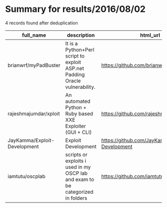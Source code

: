 
# Summary for results/2016/08/02
    
4 records found after deduplication

| full_name | description | html_url | matched_list | matched_count | pushed_at | size | stargazers_count | language | forks_count | vul_ids |
|------------------------------|---------------------------------------------------------------------------------|-------------------------------------------------|----------------|-----------------|---------------------------|--------|--------------------|------------|---------------|-----------|
| brianwrf/myPadBuster | It is a Python+Perl script to exploit ASP.net Padding Oracle vulnerability. | https://github.com/brianwrf/myPadBuster | ['exploit'] | 1 | 2016-08-02 02:02:21+00:00 | 15 | 16 | Perl | 12 | [] |
| rajeshmajumdar/xploit | An automated Python + Ruby based XXE Exploiter (GUI + CLI) | https://github.com/rajeshmajumdar/xploit | ['exploit'] | 1 | 2016-08-02 16:01:50+00:00 | 39 | 19 | Ruby | 8 | [] |
| JayKamma/Exploit-Development | Exploit Development | https://github.com/JayKamma/Exploit-Development | ['exploit'] | 1 | 2016-08-02 19:12:33+00:00 | 0 | 0 | | 0 | [] |
| iamtutu/oscplab | scripts or exploits i used in my OSCP lab and exam to be categorized in folders | https://github.com/iamtutu/oscplab | ['exploit'] | 1 | 2016-08-02 20:59:58+00:00 | 0 | 0 | | 0 | [] |

